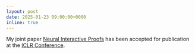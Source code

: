 ```yaml
---
layout: post
date: 2025-01-23 09:00:00+0000
inline: true
---
```


My joint paper [Neural Interactive Proofs](https://openreview.net/forum?id=RhEND1litL) has been accepted for publication at the [ICLR Conference](https://iclr.cc/Conferences/2025).